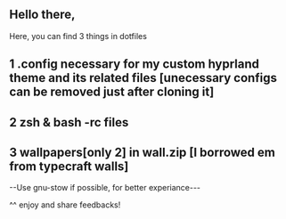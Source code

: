 Hello there, 
-----------

Here, you can find 3 things in dotfiles

1 .config necessary for my custom hyprland theme and its related files [unecessary configs can be removed just after cloning it]
--------------------------------------------------------------------------------------------------------------------------------
2 zsh & bash -rc files
--------------------------------------------------------------------------------------------------------------------------------
3 wallpapers[only 2] in wall.zip [I borrowed em from typecraft walls]
--------------------------------------------------------------------------------------------------------------------------------

--Use gnu-stow if possible, for better experiance---

^^ enjoy and share feedbacks! 
